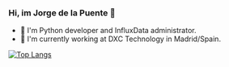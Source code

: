 ### Hi, im Jorge de la Puente 👋

- 🌳 I'm Python developer and InfluxData administrator.
- 🔭 I'm currently working at DXC Technology in Madrid/Spain.

[![Top Langs](https://github-readme-stats.vercel.app/api/top-langs/?username=delapuentem&layout=compact)](https://github.com/anuraghazra/github-readme-stats)

<!---
delapuentem/delapuentem is a ✨ special ✨ repository because its `README.md` (this file) appears on your GitHub profile.
You can click the Preview link to take a look at your changes.

- 👋 Hi, I’m @delapuentem
- 👀 I’m interested in ...
- 🌱 I’m currently learning ...
- 💞️ I’m looking to collaborate on ...
- 📫 How to reach me ...
--->
